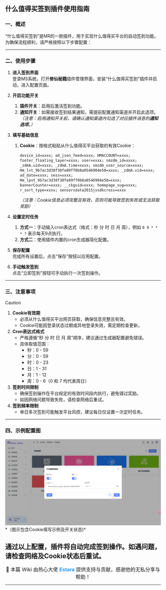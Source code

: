 ## 什么值得买签到插件使用指南  

### 一、概述  
“什么值得买签到”是MR的一款插件，用于实现什么值得买平台的自动签到功能。为确保流程顺利，请严格按照以下步骤配置：  

---

### 二、使用步骤  

1. **进入签到界面**  
   登录MS系统，打开**修仙秘籍**插件管理界面，安装“什么值得买签到”插件并启动，进入配置页面。  

2. **开启功能开关**  
   1. **插件开关**：启用后激活签到功能。  
   2. **通知开关**：如需接收签到结果通知，需提前配置通知渠道并开启此选项。  
      *（注意：启用通知开关前，请确认通知渠道内勾选了对应插件消息的**通知选项**。）*  

3. **填写基础信息**  
   1. **Cookie**：按格式粘贴从什么值得买平台获取的有效Cookie：  
      ```plaintext  
      device_id=xxxx; ad_json_feed=xxxx; HMACCOUNT=xxxx; footer_floating_layer=xxxx; user=xxxx; smzdm_id=xxxx; _zdmA.uid=xxxx; _zdmA.time=xxxx; smzdm_user_source=xxxx; Hm_lvt_9b7ac3d38f30fe89ff0b8a0546904e58=xxxx; _zdmA.vid=xxxx; ad_date=xxxx; sess=xxxx; Hm_lpvt_9b7ac3d38f30fe89ff0b8a0546904e58=xxxx; bannerCounter=xxxx; __ckguid=xxxx; homepage_sug=xxxx; r_sort_type=xxxx; sensorsdata2015jssdkcross=xxxx  
      ```
      *（注意：Cookie信息必须完整且有效，否则可能导致签到失败或无法获取奖励）*  

4. **设置定时任务**  
   1. **方式一**：手动输入cron表达式（格式：秒 分 时 日 月 周），例如 `0 9 * * * ?` 表示每天9点执行。  
   2. **方式二**：使用插件内置的cron生成器简化配置。  

5. **保存配置**  
   完成所有设置后，点击“保存”按钮以应用配置。  

6. **手动触发签到**  
   点击“立即签到”按钮可手动执行一次签到操作。  

---

### 三、注意事项  

> [!CAUTION]  
> 1. **Cookie有效期**  
>    - 必须从什么值得买平台网页获取，确保信息完整且有效。  
>    - Cookie可能因登录状态过期或异地登录失效，需定期检查更新。  
> 2. **Cron表达式格式**  
>    - 严格遵循“秒 分 时 日 月 周”顺序，建议通过生成器配置避免错误。  
>    - 具体取值范围：  
>      - 秒：0 - 59  
>      - 分：0 - 59  
>      - 时：0 - 23  
>      - 日：1 - 31  
>      - 月：1 - 12  
>      - 周：0 - 6（0 和 7 均代表周日）  
> 3. **签到时间限制**  
>    - 确保签到操作在平台规定的有效时间段内执行，避免错过奖励。  
>    - 如因网络问题导致失败，请检查网络后重试。  
> 4. **签到频率限制**  
>    - 单日多次签到可能触发平台风控，建议每日仅设置一次定时任务。  

---

### 四、示例配置图  
<div align="center"><img src="./images/什么值得买.png" width="800"/></div> 
*（图示包含Cookie填写示例及开关状态)*  

通过以上配置，插件将自动完成签到操作。如遇问题，请检查网络及Cookie状态后重试。  
---

<div align="center">
  <span style="font-size: 16px;">🎉 本篇 Wiki 由热心大佬 <span style="color: #2196f3; font-weight: bold;">Estara</span> 提供支持与贡献，感谢他的无私分享与帮助！</span>
</div>

---